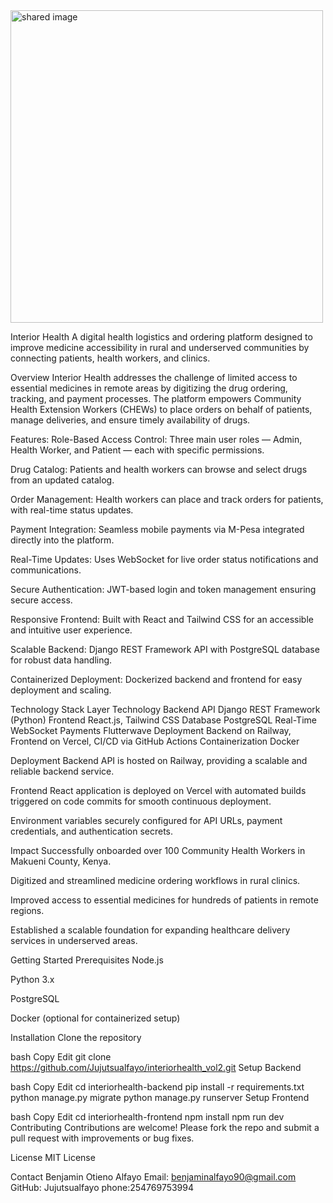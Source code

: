 <img width="500" height="500" alt="shared image" src="https://github.com/user-attachments/assets/d133ab66-8767-42ab-9545-678b6df5e1dc" />



Interior Health
A digital health logistics and ordering platform designed to improve medicine accessibility in rural and underserved communities by connecting patients, health workers, and clinics.

Overview
Interior Health addresses the challenge of limited access to essential medicines in remote areas by digitizing the drug ordering, tracking, and payment processes. The platform empowers Community Health Extension Workers (CHEWs) to place orders on behalf of patients, manage deliveries, and ensure timely availability of drugs.

Features:
Role-Based Access Control: Three main user roles — Admin, Health Worker, and Patient — each with specific permissions.

Drug Catalog:
Patients and health workers can browse and select drugs from an updated catalog.

Order Management:
Health workers can place and track orders for patients, with real-time status updates.

Payment Integration:
Seamless mobile payments via M-Pesa integrated directly into the platform.

Real-Time Updates:
Uses WebSocket for live order status notifications and communications.

Secure Authentication:
JWT-based login and token management ensuring secure access.

Responsive Frontend:
Built with React and Tailwind CSS for an accessible and intuitive user experience.

Scalable Backend:
Django REST Framework API with PostgreSQL database for robust data handling.

Containerized Deployment:
Dockerized backend and frontend for easy deployment and scaling.

Technology Stack
Layer	Technology
Backend API	Django REST Framework (Python)
Frontend	React.js, Tailwind CSS
Database	PostgreSQL
Real-Time	WebSocket
Payments	Flutterwave 
Deployment	Backend on Railway, Frontend on Vercel, CI/CD via GitHub Actions
Containerization	Docker

Deployment
Backend API is hosted on Railway, providing a scalable and reliable backend service.

Frontend React application is deployed on Vercel with automated builds triggered on code commits for smooth continuous deployment.

Environment variables securely configured for API URLs, payment credentials, and authentication secrets.

Impact
Successfully onboarded over 100 Community Health Workers in Makueni County, Kenya.

Digitized and streamlined medicine ordering workflows in rural clinics.

Improved access to essential medicines for hundreds of patients in remote regions.

Established a scalable foundation for expanding healthcare delivery services in underserved areas.

Getting Started
Prerequisites
Node.js

Python 3.x

PostgreSQL

Docker (optional for containerized setup)

Installation
Clone the repository

bash
Copy
Edit
git clone https://github.com/Jujutsualfayo/interiorhealth_vol2.git
Setup Backend

bash
Copy
Edit
cd interiorhealth-backend
pip install -r requirements.txt
python manage.py migrate
python manage.py runserver
Setup Frontend

bash
Copy
Edit
cd interiorhealth-frontend
npm install
npm run dev
Contributing
Contributions are welcome! Please fork the repo and submit a pull request with improvements or bug fixes.

License
MIT License

Contact
Benjamin Otieno Alfayo
Email: benjaminalfayo90@gmail.com
GitHub: Jujutsualfayo
phone:254769753994
